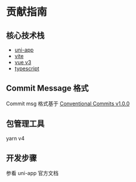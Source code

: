 # 贡献指南

## 核心技术栈

- [uni-app](https://zh.uniapp.dcloud.io/)
- [vite](https://vitejs.dev/)
- [vue v3](https://vuejs.org/)
- [typescript](https://www.typescriptlang.org/)

## Commit Message 格式

Commit msg 格式基于 [Conventional Commits v1.0.0](https://www.conventionalcommits.org/en/v1.0.0/)

## 包管理工具

yarn v4

## 开发步骤

参看 uni-app 官方文档

